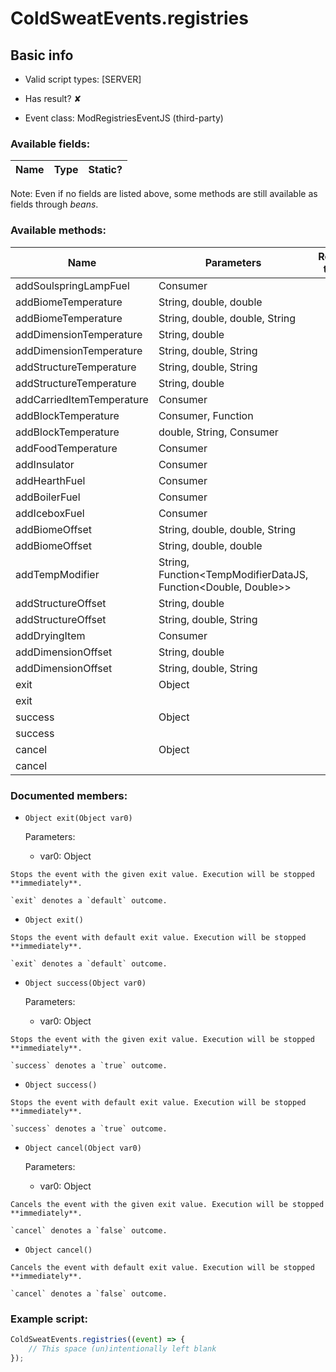 # ColdSweatEvents.registries

## Basic info

- Valid script types: [SERVER]

- Has result? ✘

- Event class: ModRegistriesEventJS (third-party)

### Available fields:

| Name | Type | Static? |
| ---- | ---- | ------- |

Note: Even if no fields are listed above, some methods are still available as fields through *beans*.

### Available methods:

| Name | Parameters | Return type | Static? |
| ---- | ---------- | ----------- | ------- |
| addSoulspringLampFuel | Consumer<FuelBuilderJS> |  | void | ✘ |
| addBiomeTemperature | String, double, double |  | void | ✘ |
| addBiomeTemperature | String, double, double, String |  | void | ✘ |
| addDimensionTemperature | String, double |  | void | ✘ |
| addDimensionTemperature | String, double, String |  | void | ✘ |
| addStructureTemperature | String, double, String |  | void | ✘ |
| addStructureTemperature | String, double |  | void | ✘ |
| addCarriedItemTemperature | Consumer<CarriedItemBuilderJS> |  | void | ✘ |
| addBlockTemperature | Consumer<BlockTempBuilderJS>, Function |  | void | ✘ |
| addBlockTemperature | double, String, Consumer<BlockTempBuilderJS> |  | void | ✘ |
| addFoodTemperature | Consumer<FoodBuilderJS> |  | void | ✘ |
| addInsulator | Consumer<InsulatorBuilderJS> |  | void | ✘ |
| addHearthFuel | Consumer<FuelBuilderJS> |  | void | ✘ |
| addBoilerFuel | Consumer<FuelBuilderJS> |  | void | ✘ |
| addIceboxFuel | Consumer<FuelBuilderJS> |  | void | ✘ |
| addBiomeOffset | String, double, double, String |  | void | ✘ |
| addBiomeOffset | String, double, double |  | void | ✘ |
| addTempModifier | String, Function<TempModifierDataJS, Function<Double, Double>> |  | void | ✘ |
| addStructureOffset | String, double |  | void | ✘ |
| addStructureOffset | String, double, String |  | void | ✘ |
| addDryingItem | Consumer<DryingItemBuilderJS> |  | void | ✘ |
| addDimensionOffset | String, double |  | void | ✘ |
| addDimensionOffset | String, double, String |  | void | ✘ |
| exit | Object |  | Object | ✘ |
| exit |  |  | Object | ✘ |
| success | Object |  | Object | ✘ |
| success |  |  | Object | ✘ |
| cancel | Object |  | Object | ✘ |
| cancel |  |  | Object | ✘ |


### Documented members:

- `Object exit(Object var0)`

  Parameters:
  - var0: Object

```
Stops the event with the given exit value. Execution will be stopped **immediately**.

`exit` denotes a `default` outcome.
```

- `Object exit()`
```
Stops the event with default exit value. Execution will be stopped **immediately**.

`exit` denotes a `default` outcome.
```

- `Object success(Object var0)`

  Parameters:
  - var0: Object

```
Stops the event with the given exit value. Execution will be stopped **immediately**.

`success` denotes a `true` outcome.
```

- `Object success()`
```
Stops the event with default exit value. Execution will be stopped **immediately**.

`success` denotes a `true` outcome.
```

- `Object cancel(Object var0)`

  Parameters:
  - var0: Object

```
Cancels the event with the given exit value. Execution will be stopped **immediately**.

`cancel` denotes a `false` outcome.
```

- `Object cancel()`
```
Cancels the event with default exit value. Execution will be stopped **immediately**.

`cancel` denotes a `false` outcome.
```



### Example script:

```js
ColdSweatEvents.registries((event) => {
	// This space (un)intentionally left blank
});
```

